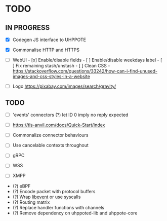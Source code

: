 # TODO

## IN PROGRESS

- [x] Codegen JS interface to UHPPOTE
- [x] Commonalise HTTP and HTTPS
- [ ] WebUI
      - [x] Enable/disable fields
      - [ ] Enable/disable weekdays label
      - [ ] Fix remaining stash/unstash
      - [ ] Clean CSS
            - https://stackoverflow.com/questions/33242/how-can-i-find-unused-images-and-css-styles-in-a-website

- [ ] Logo
      https://pixabay.com/images/search/gravity/

## TODO

- [ ] 'events' connectors
      (?) let ID 0 imply no reply expected
- [ ] https://tls-anvil.com/docs/Quick-Start/index

- [ ] Commonalize connector behaviours
- [ ] Use cancelable contexts throughout
- [ ] gRPC
- [ ] WSS
- [ ] XMPP

- (?) eBPF
- (?) Encode packet with protocol buffers
- (?) Wrap [libevent](https://libevent.org) or use syscalls
- (?) Routing matrix
- (?) Replace handler functions with channels
- (?) Remove dependency on uhppoted-lib and uhppote-core

